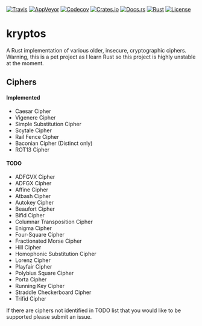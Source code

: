 [![Travis](https://img.shields.io/travis/StackCrash/kryptos.svg)](https://travis-ci.org/StackCrash/kryptos) 
[![AppVeyor](https://ci.appveyor.com/api/projects/status/osgtt21e0jhk3d53?svg=true)](https://ci.appveyor.com/project/StackCrash/kryptos)
[![Codecov](https://img.shields.io/codecov/c/github/StackCrash/kryptos.svg)](https://codecov.io/gh/StackCrash/kryptos)
[![Crates.io](https://img.shields.io/crates/v/kryptos.svg)](https://crates.io/crates/kryptos)
[![Docs.rs](https://docs.rs/kryptos/badge.svg)](https://docs.rs/kryptos)
[![Rust](https://img.shields.io/badge/rust-1.20%2B-blue.svg?maxAge=3600)](https://github.com/StackCrash/kryptos)
[![License](https://img.shields.io/badge/license-MIT-blue.svg)](/LICENSE)

# kryptos
A Rust implementation of various older, insecure, cryptographic ciphers. Warning, this is a pet project as I learn Rust so this project is highly unstable at the moment.

## Ciphers
#### Implemented
- Caesar Cipher
- Vigenere Cipher
- Simple Substitution Cipher
- Scytale Cipher
- Rail Fence Cipher
- Baconian Cipher (Distinct only)
- ROT13 Cipher
#### TODO
- ADFGVX Cipher
- ADFGX Cipher
- Affine Cipher
- Atbash Cipher
- Autokey Cipher
- Beaufort Cipher
- Bifid Cipher
- Columnar Transposition Cipher
- Enigma Cipher
- Four-Square Cipher
- Fractionated Morse Cipher
- Hill Cipher
- Homophonic Substitution Cipher
- Lorenz Cipher
- Playfair Cipher
- Polybius Square Cipher
- Porta Cipher
- Running Key Cipher
- Straddle Checkerboard Cipher
- Trifid Cipher

If there are ciphers not identified in TODO list that you would like to be supported please submit an issue.